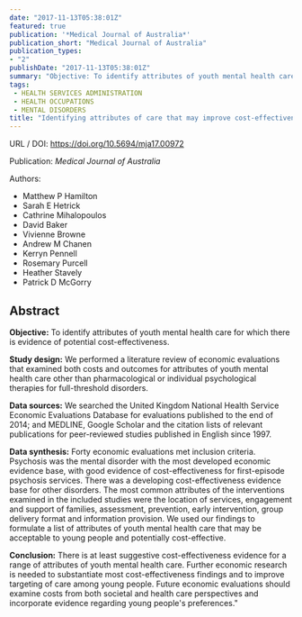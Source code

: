 ```yaml
---
date: "2017-11-13T05:38:01Z"
featured: true
publication: '*Medical Journal of Australia*'
publication_short: "Medical Journal of Australia"
publication_types:
- "2"
publishDate: "2017-11-13T05:38:01Z"
summary: "Objective: To identify attributes of youth mental health care for which there is evidence of potential cost-effectiveness.  Study design: We performed a literature review of economic evaluations that examined both costs and outcomes for attributes of youth mental health care other than pharmacological or individual psychological therapies for full-threshold disorders..."
tags:
 - HEALTH SERVICES ADMINISTRATION
 - HEALTH OCCUPATIONS
 - MENTAL DISORDERS
title: "Identifying attributes of care that may improve cost-effectiveness in the youth mental health service system"
---
```


URL / DOI: https://doi.org/10.5694/mja17.00972

Publication: *Medical Journal of Australia*

Authors:
 - Matthew P Hamilton
 - Sarah E Hetrick
 - Cathrine Mihalopoulos
 - David Baker
 - Vivienne Browne
 - Andrew M Chanen
 - Kerryn Pennell
 - Rosemary Purcell
 - Heather Stavely
 - Patrick D McGorry
 
## Abstract

**Objective:** 
To identify attributes of youth mental health care for which there is evidence of potential cost-effectiveness. 

**Study design:** We performed a literature review of economic evaluations that examined both costs and outcomes for attributes of youth mental health care other than pharmacological or individual psychological therapies for full-threshold disorders. 

**Data sources:** 
We searched the United Kingdom National Health Service Economic Evaluations Database for evaluations published to the end of 2014; and MEDLINE, Google Scholar and the citation lists of relevant publications for peer-reviewed studies published in English since 1997. 

**Data synthesis:** 
Forty economic evaluations met inclusion criteria. Psychosis was the mental disorder with the most developed economic evidence base, with good evidence of cost-effectiveness for first-episode psychosis services. There was a developing cost-effectiveness evidence base for other disorders. The most common attributes of the interventions examined in the included studies were the location of services, engagement and support of families, assessment, prevention, early intervention, group delivery format and information provision. We used our findings to formulate a list of attributes of youth mental health care that may be acceptable to young people and potentially cost-effective. 

**Conclusion:** 
There is at least suggestive cost-effectiveness evidence for a range of attributes of youth mental health care. Further economic research is needed to substantiate most cost-effectiveness findings and to improve targeting of care among young people. Future economic evaluations should examine costs from both societal and health care perspectives and incorporate evidence regarding young people's preferences."